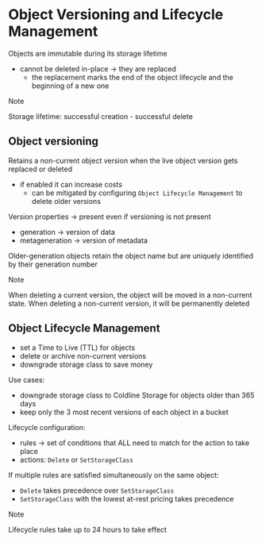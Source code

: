 # Object Versioning and Lifecycle Management

Objects are immutable during its storage lifetime

- cannot be deleted in-place -> they are replaced
  - the replacement marks the end of the object lifecycle and the beginning of a new one

> [!NOTE]
> Storage lifetime: successful creation - successful delete

## Object versioning

Retains a non-current object version when the live object version gets replaced or deleted

- if enabled it can increase costs
  - can be mitigated by configuring `Object Lifecycle Management` to delete older versions

Version properties -> present even if versioning is not present

- generation -> version of data
- metageneration -> version of metadata

Older-generation objects retain the object name but are uniquely identified by their generation number

> [!NOTE]
> When deleting a current version, the object will be moved in a non-current state. When deleting a non-current version, it will be permanently deleted

## Object Lifecycle Management

- set a Time to Live (TTL) for objects
- delete or archive non-current versions
- downgrade storage class to save money

Use cases:

- downgrade storage class to Coldline Storage for objects older than 365 days
- keep only the 3 most recent versions of each object in a bucket

Lifecycle configuration:

- rules -> set of conditions that ALL need to match for the action to take place
- actions: `Delete` or `SetStorageClass`

If multiple rules are satisfied simultaneously on the same object:

- `Delete` takes precedence over `SetStorageClass`
- `SetStorageClass` with the lowest at-rest pricing takes precedence

> [!NOTE]
> Lifecycle rules take up to 24 hours to take effect
